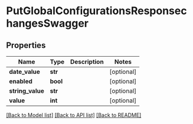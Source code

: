 # PutGlobalConfigurationsResponsechangesSwagger

## Properties
Name | Type | Description | Notes
------------ | ------------- | ------------- | -------------
**date_value** | **str** |  | [optional] 
**enabled** | **bool** |  | [optional] 
**string_value** | **str** |  | [optional] 
**value** | **int** |  | [optional] 

[[Back to Model list]](../README.md#documentation-for-models) [[Back to API list]](../README.md#documentation-for-api-endpoints) [[Back to README]](../README.md)

